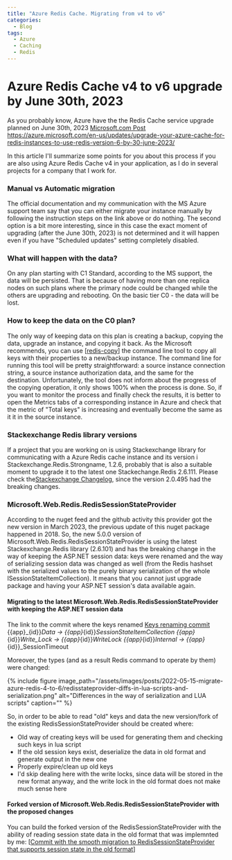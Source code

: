 ```yaml
---
title: "Azure Redis Cache. Migrating from v4 to v6"
categories:
  - Blog
tags:
  - Azure
  - Caching
  - Redis
---
```


# Azure Redis Cache v4 to v6 upgrade by June 30th, 2023

As you probably know, Azure have the the Redis Cache service upgrade planned on June 30th, 2023
[Microsoft.com Post](https://azure.microsoft.com/en-us/updates/upgrade-your-azure-cache-for-redis-instances-to-use-redis-version-6-by-30-june-2023/)
https://azure.microsoft.com/en-us/updates/upgrade-your-azure-cache-for-redis-instances-to-use-redis-version-6-by-30-june-2023/

In this article I'll summarize some points for you about this process if you are also using Azure Redis Cache v4 in your application, as I do in several projects for a company that I work for.

### Manual vs Automatic migration
The official documentation and my communication with the MS Azure support team say that you can either migrate your instance manually by following the instruction steps on the link above or do nothing. The second option is a bit more interesting, since in this case the exact moment of upgrading (after the June 30th, 2023) is not determined and it will happen even if you have "Scheduled updates" setting completely disabled.

### What will happen with the data?
On any plan starting with C1 Standard, according to the MS support, the data will be persisted. That is because of having more than one replica nodes on such plans where the primary node could be changed while the others are upgrading and rebooting.
On the basic tier C0 - the data will be lost.

### How to keep the data on the C0 plan?
The only way of keeping data on this plan is creating a backup, copying the data, upgrade an instance, and copying it back.
As the Microsoft recommends, you can use
[[redis-copy](https://github.com/deepakverma/redis-copy/releases/download/alpha/Release.zip)] the command line tool to copy all keys with their properties to a new/backup instance.
The command line for running this tool will be pretty straightforward: a source instance connection string, a source instance authorization data, and the same for the destination. Unfortunately, the tool does not inform about the progress of the copying operation, it only shows 100% when the process is done. So, if you want to monitor the process and finally check the results, it is better to open the Metrics tabs of a corresponding instance in Azure and check that the metric of "Total keys" is increasing and eventually become the same as it it in the source instance.

### Stackexchange Redis library versions
If a project that you are working on is using Stackexchange library for communicating with a Azure Redis cache instance and its version i Stackexchange.Redis.Strongname, 1.2.6, probably that is also a suitable moment to upgrade it to the latest one Stackechange.Redis 2.6.111. Please check the[Stackexchange Changelog](https://stackexchange.github.io/StackExchange.Redis/ReleaseNotes.html), since the version 2.0.495 had the breaking changes.

### Microsoft.Web.Redis.RedisSessionStateProvider
According to the nuget feed and the github activity this provider got the new version in March 2023, the previous update of this nuget package happened in 2018. So, the new 5.0.0 version of Microsoft.Web.Redis.RedisSessionStateProvider is using the latest Stackexchange.Redis library (2.6.101) and has the breaking change in the way of keeping the ASP.NET session data: keys were renamed and the way of serializing session data was changed as well (from the Redis hashset with the serialized values to the purely binary serialization of the whole ISessionStateItemCollection). It means that you cannot just upgrade package and having your ASP.NET session's data available again.

#### Migrating to the latest Microsoft.Web.Redis.RedisSessionStateProvider with keeping the ASP.NET session data
The link to the commit where the keys renamed [Keys renaming commit](https://github.com/Azure/aspnet-redis-providers/commit/790f764780e48dc5042ee8e89f9749ea3994a136)
{{app}_{id}}_Data -> {{app}_{id}}_SessionStateItemCollection
{{app}_{id}}_Write_Lock -> {{app}_{id}}_WriteLock
{{app}_{id}}_Internal -> {{app}_{id}}_SessionTimeout

Moreover, the types (and as a result Redis command to operate by them) were changed:

{% include figure image_path="/assets/images/posts/2022-05-15-migrate-azure-redis-4-to-6/redisstateprovider-diffs-in-lua-scripts-and-serialization.png" alt="Differences in the way of serialization and LUA scripts" caption="" %}

So, in order to be able to read "old" keys and data the new version/fork of the existing RedisSessionStateProvider should be created where:
- Old way of creating keys will be used for generating them and checking such keys in lua script
- If the old session keys exist, deserialize the data in old format and generate output in the new one
- Properly expire/clean up old keys
- I'd skip dealing here with the write locks, since data will be stored in the new format anyway, and the write lock in the old format does not make much sense here

#### Forked version of Microsoft.Web.Redis.RedisSessionStateProvider with the proposed changes 
You can build the forked version of the RedisSessionStateProvider with the ability of reading session state data in the old format that was implemnted by me:
[[Commit with the smooth migration to RedisSessionStateProvider that supports session state in the old format](https://github.com/Azure/aspnet-redis-providers/compare/main...sergeyfsv:aspnet-redis-providers-migration:feature/migration-to-500)]
